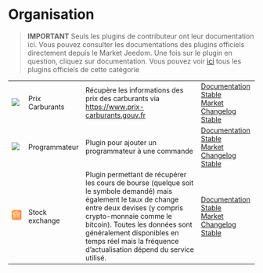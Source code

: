
# Organisation


>**IMPORTANT**
>Seuls les plugins de contributeur ont leur documentation ici. Vous pouvez consulter les documentations des plugins officiels directement depuis le Market Jeedom. Une fois sur le plugin en question, cliquez sur documentation.
>Vous pouvez voir [ici](https://market.jeedom.com/index.php?v=d&p=market&type=plugin&categorie=organization) tous les plugins officiels de cette catégorie


| | | | |
|--- | --- | --- | ---|
|<img src="prixcarburants/prixcarburants_icon.png" class="pluginLogo" width="100" />|Prix Carburants|Récupère les informations des prix des carburants via https://www.prix-carburants.gouv.fr|[Documentation Stable](https://floman321.github.io/prixcarburants/fr_FR/)<br/>[Market](https://market.jeedom.com/index.php?v=d&p=market_display&id=3984)<br/>[Changelog Stable](https://floman321.github.io/prixcarburants/fr_FR/changelog)|
|<img src="programmateur/programmateur_icon.png" class="pluginLogo" width="100" />|Programmateur|Plugin pour ajouter un programmateur à une commande|[Documentation Stable](https://caelion.github.io/jeedom-plugins-documentation/Programmateur/fr_FR/)<br/>[Market](https://market.jeedom.com/index.php?v=d&p=market_display&id=3942)<br/>[Changelog Stable](https://caelion.github.io/jeedom-plugins-documentation/Programmateur/fr_FR/changelog)|
|<img src="stockexchange/stockexchange_icon.png" class="pluginLogo" width="100" />|Stock exchange|Plugin permettant de récupérer les cours de bourse (quelque soit le symbole demandé) mais également le taux de change entre deux devises (y compris crypto-monnaie comme le bitcoin). Toutes les données sont généralement disponibles en temps réel mais la fréquence d’actualisation dépend du service utilisé.|[Documentation Stable](https://mips2648.github.io/jeedom-plugins-docs/stockexchange/fr_FR/)<br/>[Market](https://market.jeedom.com/index.php?v=d&p=market_display&id=3841)<br/>[Changelog Stable](https://mips2648.github.io/jeedom-plugins-docs/stockexchange/fr_FR/changelog)|
